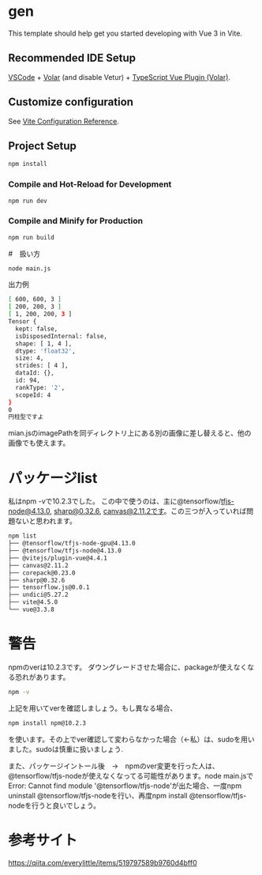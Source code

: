 # gen

This template should help get you started developing with Vue 3 in Vite.

## Recommended IDE Setup

[VSCode](https://code.visualstudio.com/) + [Volar](https://marketplace.visualstudio.com/items?itemName=Vue.volar) (and disable Vetur) + [TypeScript Vue Plugin (Volar)](https://marketplace.visualstudio.com/items?itemName=Vue.vscode-typescript-vue-plugin).

## Customize configuration

See [Vite Configuration Reference](https://vitejs.dev/config/).

## Project Setup

```sh
npm install
```

### Compile and Hot-Reload for Development

```sh
npm run dev
```

### Compile and Minify for Production

```sh
npm run build
```
#　扱い方
```sh
node main.js
```
出力例
```sh
[ 600, 600, 3 ]
[ 200, 200, 3 ]
[ 1, 200, 200, 3 ]
Tensor {
  kept: false,
  isDisposedInternal: false,
  shape: [ 1, 4 ],
  dtype: 'float32',
  size: 4,
  strides: [ 4 ],
  dataId: {},
  id: 94,
  rankType: '2',
  scopeId: 4
}
0
円柱型ですよ
```
mian.jsのimagePathを同ディレクトリ上にある別の画像に差し替えると、他の画像でも使えます。


# パッケージlist
私はnpm -vで10.2.3でした。
この中で使うのは、主に@tensorflow/tfjs-node@4.13.0, sharp@0.32.6, canvas@2.11.2です。この三つが入っていれば問題ないと思われます。
```sh
npm list
├── @tensorflow/tfjs-node-gpu@4.13.0
├── @tensorflow/tfjs-node@4.13.0
├── @vitejs/plugin-vue@4.4.1
├── canvas@2.11.2
├── corepack@0.23.0
├── sharp@0.32.6
├── tensorflow.js@0.0.1
├── undici@5.27.2
├── vite@4.5.0
└── vue@3.3.8
```

# 警告
npmのverは10.2.3です。
ダウングレードさせた場合に、packageが使えなくなる恐れがあります。

```sh
npm -v
```
上記を用いてverを確認しましょう。もし異なる場合、

```sh
npm install npm@10.2.3
```
を使います。その上でver確認して変わらなかった場合（←私）は、sudoを用いました。sudoは慎重に扱いましょう.

また、パッケージイントール後　→　npmのver変更を行った人は、@tensorflow/tfjs-nodeが使えなくなってる可能性があります。node main.jsでError: Cannot find module '@tensorflow/tfjs-node'が出た場合、一度npm uninstall @tensorflow/tfjs-nodeを行い、再度npm install @tensorflow/tfjs-nodeを行うと良いでしょう。
# 参考サイト
https://qiita.com/everylittle/items/519797589b9760d4bff0

